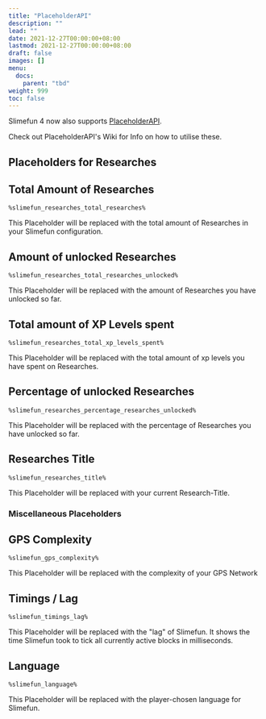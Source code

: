 ```yaml
---
title: "PlaceholderAPI"
description: ""
lead: ""
date: 2021-12-27T00:00:00+08:00
lastmod: 2021-12-27T00:00:00+08:00
draft: false
images: []
menu: 
  docs:
    parent: "tbd"
weight: 999
toc: false
---
```


Slimefun 4 now also supports [PlaceholderAPI](https://github.com/PlaceholderAPI/PlaceholderAPI).

Check out PlaceholderAPI's Wiki for Info on how to utilise these.

## Placeholders for Researches

## Total Amount of Researches

`%slimefun_researches_total_researches%`

This Placeholder will be replaced with the total amount of Researches in your Slimefun configuration.

## Amount of unlocked Researches

`%slimefun_researches_total_researches_unlocked%`

This Placeholder will be replaced with the amount of Researches you have unlocked so far.

## Total amount of XP Levels spent

`%slimefun_researches_total_xp_levels_spent%`

This Placeholder will be replaced with the total amount of xp levels you have spent on Researches.

## Percentage of unlocked Researches

`%slimefun_researches_percentage_researches_unlocked%`

This Placeholder will be replaced with the percentage of Researches you have unlocked so far.

## Researches Title

`%slimefun_researches_title%`

This Placeholder will be replaced with your current Research-Title.

### Miscellaneous Placeholders

## GPS Complexity

`%slimefun_gps_complexity%`

This Placeholder will be replaced with the complexity of your GPS Network

## Timings / Lag

`%slimefun_timings_lag%`

This Placeholder will be replaced with the "lag" of Slimefun.
It shows the time Slimefun took to tick all currently active blocks in milliseconds.

## Language

`%slimefun_language%`

This Placeholder will be replaced with the player-chosen language for Slimefun.
